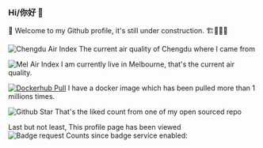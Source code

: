 ### Hi/你好 👋

🔭  Welcome to my Github profile, it's still under construction. 🏗🚧👷‍♂️

<!--
**wahyd4/wahyd4** is a ✨ _special_ ✨ repository because its `README.md` (this file) appears on your GitHub profile.

Here are some ideas to get you started:

- 🔭 I’m currently working on ...
- 🌱 I’m currently learning ...
- 👯 I’m looking to collaborate on ...
- 🤔 I’m looking for help with ...
- 💬 Ask me about ...
- 📫 How to reach me: ...
- 😄 Pronouns: ...
- ⚡ Fun fact: ...
-->

![Chengdu Air Index](https://badges.toozhao.com/svg/chengdu) The current air quality of Chengdu where I came from

![Mel Air Index](https://badges.toozhao.com/svg/mel) I am currently live in Melbourne, that's the current air quality.

[![Dockerhub Pull](https://badges.toozhao.com/svg/dockerhub)](https://github.com/wahyd4/aria2-ariang-docker) I have a docker image which has been pulled more than 1 millions times.

![Github Star](https://badges.toozhao.com/svg/github) That's the liked count from one of my open sourced repo



Last but not least, This profile page has been viewed ![Badge request Counts](https://badges.toozhao.com/svg/junv-github-profile) since badge service enabled: 
